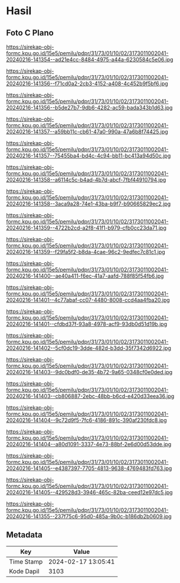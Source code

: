 # Hasil

## Foto C Plano

https://sirekap-obj-formc.kpu.go.id/15e5/pemilu/pdpr/31/73/01/10/02/3173011002041-20240216-141354--ad21e4cc-8484-4975-a44a-6230584c5e06.jpg

https://sirekap-obj-formc.kpu.go.id/15e5/pemilu/pdpr/31/73/01/10/02/3173011002041-20240216-141356--f71cd0a2-2cb3-4152-a408-4c452b9f5bf6.jpg

https://sirekap-obj-formc.kpu.go.id/15e5/pemilu/pdpr/31/73/01/10/02/3173011002041-20240216-141356--b5de27b7-9db6-4282-ac59-bada343b1d63.jpg

https://sirekap-obj-formc.kpu.go.id/15e5/pemilu/pdpr/31/73/01/10/02/3173011002041-20240216-141357--a59bb11c-cb61-47a0-990a-47a6b8f74425.jpg

https://sirekap-obj-formc.kpu.go.id/15e5/pemilu/pdpr/31/73/01/10/02/3173011002041-20240216-141357--75455ba4-bd4c-4c94-bb11-bc413a94d50c.jpg

https://sirekap-obj-formc.kpu.go.id/15e5/pemilu/pdpr/31/73/01/10/02/3173011002041-20240216-141358--a6114c5c-b4ad-4b7d-abcf-7fbf44910794.jpg

https://sirekap-obj-formc.kpu.go.id/15e5/pemilu/pdpr/31/73/01/10/02/3173011002041-20240216-141358--3aca9a28-74e1-43ba-b9f7-b90665829ec2.jpg

https://sirekap-obj-formc.kpu.go.id/15e5/pemilu/pdpr/31/73/01/10/02/3173011002041-20240216-141359--4722b2cd-a2f8-41f1-b979-cfb0cc23da71.jpg

https://sirekap-obj-formc.kpu.go.id/15e5/pemilu/pdpr/31/73/01/10/02/3173011002041-20240216-141359--f29fa5f2-b8da-4cae-96c2-9edfec7c81c1.jpg

https://sirekap-obj-formc.kpu.go.id/15e5/pemilu/pdpr/31/73/01/10/02/3173011002041-20240216-141400--ae40a411-f6ec-41a7-aafd-788f85f54fb6.jpg

https://sirekap-obj-formc.kpu.go.id/15e5/pemilu/pdpr/31/73/01/10/02/3173011002041-20240216-141401--4c77abaf-cc07-4480-8008-ccd4aa4fba20.jpg

https://sirekap-obj-formc.kpu.go.id/15e5/pemilu/pdpr/31/73/01/10/02/3173011002041-20240216-141401--cfdbd37f-93a8-4978-acf9-93db0d51d19b.jpg

https://sirekap-obj-formc.kpu.go.id/15e5/pemilu/pdpr/31/73/01/10/02/3173011002041-20240216-141402--5cf0dc19-3dde-482d-b3dd-35f7342d6922.jpg

https://sirekap-obj-formc.kpu.go.id/15e5/pemilu/pdpr/31/73/01/10/02/3173011002041-20240216-141403--9dc0bdf0-de35-4b72-9a65-0348cf0e0ded.jpg

https://sirekap-obj-formc.kpu.go.id/15e5/pemilu/pdpr/31/73/01/10/02/3173011002041-20240216-141403--cb806887-2ebc-48bb-b6cd-e420d33eea36.jpg

https://sirekap-obj-formc.kpu.go.id/15e5/pemilu/pdpr/31/73/01/10/02/3173011002041-20240216-141404--9c72d9f5-7fc6-4186-891c-390af230fdc8.jpg

https://sirekap-obj-formc.kpu.go.id/15e5/pemilu/pdpr/31/73/01/10/02/3173011002041-20240216-141404--a80d1091-3337-4e73-88bf-2e6d00d53dde.jpg

https://sirekap-obj-formc.kpu.go.id/15e5/pemilu/pdpr/31/73/01/10/02/3173011002041-20240216-141405--e4387397-7705-4813-9638-4769483fd763.jpg

https://sirekap-obj-formc.kpu.go.id/15e5/pemilu/pdpr/31/73/01/10/02/3173011002041-20240216-141405--429528d3-3946-465c-82ba-ceed12e97dc5.jpg

https://sirekap-obj-formc.kpu.go.id/15e5/pemilu/pdpr/31/73/01/10/02/3173011002041-20240216-141355--237f75c6-95d0-485a-9b0c-b186db2b0609.jpg


## Metadata

| Key        | Value               |
| ---------- | ------------------- |
| Time Stamp | 2024-02-17 13:05:41 |
| Kode Dapil | 3103                |



